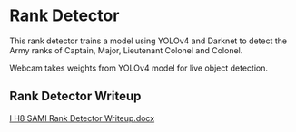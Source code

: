 # Rank Detector
This rank detector trains a model using YOLOv4 and Darknet to detect the Army ranks of Captain, Major, Lieutenant Colonel and Colonel.

Webcam takes weights from YOLOv4 model for live object detection.

## Rank Detector Writeup 
[I H8 SAMI Rank Detector Writeup.docx](https://github.com/kdeary3/rank_detector/files/6627403/I.H8.SAMI.Rank.Detector.Writeup.docx)
